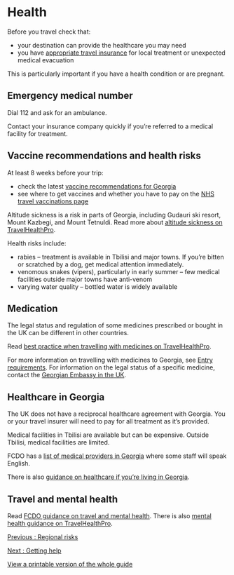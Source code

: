 # Health

Before you travel check that:

* your destination can provide the healthcare you may need
* you have [appropriate travel insurance](https://www.gov.uk/guidance/foreign-travel-insurance) for local treatment or unexpected medical evacuation

This is particularly important if you have a health condition or are pregnant.

## Emergency medical number

Dial 112 and ask for an ambulance.

Contact your insurance company quickly if you’re referred to a medical facility for treatment.

## Vaccine recommendations and health risks

At least 8 weeks before your trip:

* check the latest [vaccine recommendations for Georgia](https://travelhealthpro.org.uk/country/87/georgia)
* see where to get vaccines and whether you have to pay on the [NHS travel vaccinations page](https://www.nhs.uk/conditions/travel-vaccinations/)

Altitude sickness is a risk in parts of Georgia, including Gudauri ski resort, Mount Kazbegi, and Mount Tetnuldi. Read more about [altitude sickness on TravelHealthPro](https://travelhealthpro.org.uk/factsheet/26/altitude-illness).

Health risks include:

* rabies – treatment is available in Tbilisi and major towns. If you’re bitten or scratched by a dog, get medical attention immediately.
* venomous snakes (vipers), particularly in early summer – few medical facilities outside major towns have anti-venom
* varying water quality – bottled water is widely available

## Medication

The legal status and regulation of some medicines prescribed or bought in the UK can be different in other countries.

Read [best practice when travelling with medicines on TravelHealthPro](https://travelhealthpro.org.uk/factsheet/43/medicines-abroad).

For more information on travelling with medicines to Georgia, see [Entry requirements](/foreign-travel-advice/georgia/entry-requirements#travelling-with-medicines). For information on the legal status of a specific medicine, contact the [Georgian Embassy in the UK](https://uk.mfa.gov.ge/en).

## Healthcare in Georgia

The UK does not have a reciprocal healthcare agreement with Georgia. You or your travel insurer will need to pay for all treatment as it’s provided.

Medical facilities in Tbilisi are available but can be expensive. Outside Tbilisi, medical facilities are limited.

FCDO has a [list of medical providers in Georgia](https://www.gov.uk/government/publications/list-of-medical-facilities-in-georgia) where some staff will speak English.

There is also [guidance on healthcare if you’re living in Georgia](https://www.gov.uk/guidance/living-in-georgia#healthcare-in-georgia).

## Travel and mental health

Read [FCDO guidance on travel and mental health](https://www.gov.uk/guidance/foreign-travel-advice-for-people-with-mental-health-issues). There is also [mental health guidance on TravelHealthPro](https://travelhealthpro.org.uk/factsheet/85/travelling-with-mental-health-conditions).

[Previous
:
Regional risks](/foreign-travel-advice/georgia/regional-risks)

[Next
:
Getting help](/foreign-travel-advice/georgia/getting-help)

[View a printable version of the whole guide](/foreign-travel-advice/georgia/print)